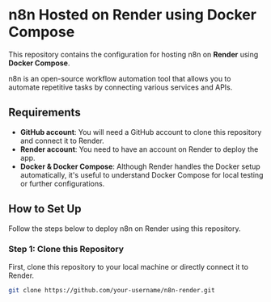 # n8n Hosted on Render using Docker Compose

This repository contains the configuration for hosting n8n on **Render** using **Docker Compose**.

n8n is an open-source workflow automation tool that allows you to automate repetitive tasks by connecting various services and APIs.

## Requirements

- **GitHub account**: You will need a GitHub account to clone this repository and connect it to Render.
- **Render account**: You need to have an account on Render to deploy the app.
- **Docker & Docker Compose**: Although Render handles the Docker setup automatically, it's useful to understand Docker Compose for local testing or further configurations.

## How to Set Up

Follow the steps below to deploy n8n on Render using this repository.

### Step 1: Clone this Repository

First, clone this repository to your local machine or directly connect it to Render.

```bash
git clone https://github.com/your-username/n8n-render.git
